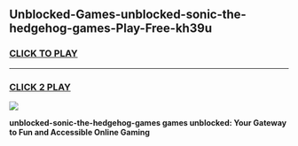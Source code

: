 
## Unblocked-Games-unblocked-sonic-the-hedgehog-games-Play-Free-kh39u
<h3>
<a href="https://premium76.site?title=unblocked-sonic-the-hedgehog-games&ref=18A1">CLICK TO PLAY</a></h3>
<hr>

<h3>
<a href="https://premium76.site?title=unblocked-sonic-the-hedgehog-games&ref=18A1">CLICK 2 PLAY</a>
  
</h3>

<a href="https://premium76.site?title=unblocked-sonic-the-hedgehog-games&ref=18A1"><img src="https://clearcache.store/games.png"></a>


**unblocked-sonic-the-hedgehog-games games unblocked: Your Gateway to Fun and Accessible Online Gaming**
